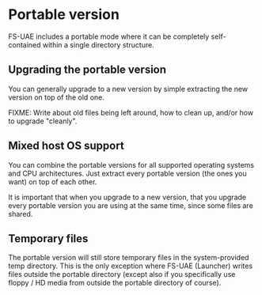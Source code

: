 # Portable version

FS-UAE includes a portable mode where it can be completely self-contained
within a single directory structure.

## Upgrading the portable version

You can generally upgrade to a new version by simple extracting the new
version on top of the old one.

FIXME: Write about old files being left around, how to clean up, and/or
how to upgrade "cleanly".

## Mixed host OS support

You can combine the portable versions for all supported operating systems
and CPU architectures. Just extract every portable version (the ones you
want) on top of each other.

It is important that when you upgrade to a new version, that you upgrade
every portable version you are using at the same time, since some files are
shared.

## Temporary files

The portable version will still store temporary files in the system-provided
temp directory. This is the only exception where FS-UAE (Launcher) writes
files outside the portable directory (except also if you specifically use
floppy / HD media from outside the portable directory of course).

